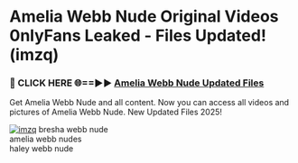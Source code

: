 # Amelia Webb Nude Original Videos 0nlyFans Leaked - Files Updated! (imzq)

<h3>🔴 CLICK HERE 🌐==►► <a href="https://tinyurl.com/52m3yx9h" rel="nofollow">Amelia Webb Nude Updated Files</a></h3>

Get Amelia Webb Nude and all content. Now you can access all videos and pictures of Amelia Webb Nude. New Updated Files 2025!

[![imzq](https://i.imgur.com/TnHtlc8.gif)](https://tinyurl.com/52m3yx9h)
bresha webb nude<br>
amelia webb nudes<br>
haley webb nude